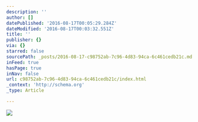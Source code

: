 ```yaml
---
description: ''
author: []
datePublished: '2016-08-17T00:05:29.284Z'
dateModified: '2016-08-17T00:03:32.551Z'
title: ''
publisher: {}
via: {}
starred: false
sourcePath: _posts/2016-08-17-c98752ab-7c96-4d83-94ca-6c461cedb21c.md
inFeed: true
hasPage: true
inNav: false
url: c98752ab-7c96-4d83-94ca-6c461cedb21c/index.html
_context: 'http://schema.org'
_type: Article

---
```

![](https://the-grid-user-content.s3-us-west-2.amazonaws.com/08d9ade1-3d49-48eb-9f38-dcd7339af789.jpg)